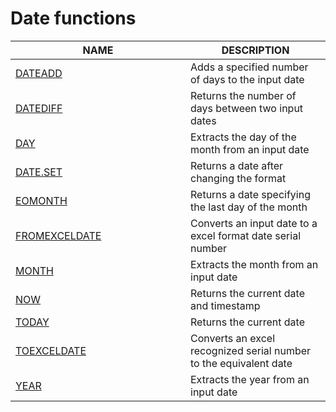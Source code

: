 # Date functions



<table><thead><tr><th width="264">NAME</th><th>DESCRIPTION</th></tr></thead><tbody><tr><td><a href="dateadd.md">DATEADD</a></td><td>Adds a specified number of days to the input date</td></tr><tr><td><a href="datediff.md">DATEDIFF</a></td><td>Returns the number of days between two input dates</td></tr><tr><td><a href="day.md">DAY</a></td><td>Extracts the day of the month from an input date</td></tr><tr><td><a href="date.set.md">DATE.SET</a></td><td>Returns a date after changing the format</td></tr><tr><td><a href="broken-reference">EOMONTH</a></td><td>Returns a date specifying the last day of the month</td></tr><tr><td><a href="fromexceldate.md">FROMEXCELDATE</a></td><td>Converts an input date to a excel format date serial number</td></tr><tr><td><a href="month.md">MONTH</a></td><td>Extracts the month from an input date</td></tr><tr><td><a href="now.md">NOW</a></td><td>Returns the current date and timestamp</td></tr><tr><td><a href="today.md">TODAY</a></td><td>Returns the current date</td></tr><tr><td><a href="toexceldate.md">TOEXCELDATE </a></td><td>Converts an excel recognized serial number to the equivalent date</td></tr><tr><td><a href="year.md">YEAR</a></td><td>Extracts the year from an input date</td></tr></tbody></table>

